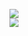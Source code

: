 [![](https://img.shields.io/badge/Made%20With-Github%20Spray-lightgrey.svg?style=for-the-badge&logo=github)](https://github.com/Annihil/github-spray#9801)  
[![](https://i.imgur.com/2DrTn0Z.gif)](https://github.com/Annihil/github-spray)
